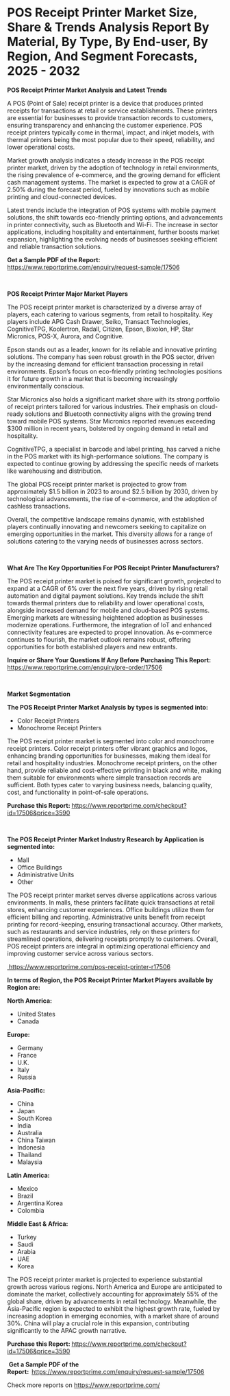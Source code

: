 <p><h1>POS Receipt Printer Market Size, Share & Trends Analysis Report By Material, By Type, By End-user, By Region, And Segment Forecasts, 2025 - 2032</h1></p><p><strong>POS Receipt Printer Market Analysis and Latest Trends</strong></p>
<p><p>A POS (Point of Sale) receipt printer is a device that produces printed receipts for transactions at retail or service establishments. These printers are essential for businesses to provide transaction records to customers, ensuring transparency and enhancing the customer experience. POS receipt printers typically come in thermal, impact, and inkjet models, with thermal printers being the most popular due to their speed, reliability, and lower operational costs.</p><p>Market growth analysis indicates a steady increase in the POS receipt printer market, driven by the adoption of technology in retail environments, the rising prevalence of e-commerce, and the growing demand for efficient cash management systems. The market is expected to grow at a CAGR of 2.50% during the forecast period, fueled by innovations such as mobile printing and cloud-connected devices. </p><p>Latest trends include the integration of POS systems with mobile payment solutions, the shift towards eco-friendly printing options, and advancements in printer connectivity, such as Bluetooth and Wi-Fi. The increase in sector applications, including hospitality and entertainment, further boosts market expansion, highlighting the evolving needs of businesses seeking efficient and reliable transaction solutions.</p></p>
<p><strong>Get a Sample PDF of the Report:&nbsp;</strong> <a href="https://www.reportprime.com/enquiry/request-sample/17506?utm_campaign=2215&utm_medium=2&utm_source=Github&utm_content=ia&utm_term=18032025&utm_id=pos-receipt-printer">https://www.reportprime.com/enquiry/request-sample/17506</a></p>
<p>&nbsp;</p>
<p><strong>POS Receipt Printer Major Market Players</strong></p>
<p><p>The POS receipt printer market is characterized by a diverse array of players, each catering to various segments, from retail to hospitality. Key players include APG Cash Drawer, Seiko, Transact Technologies, CognitiveTPG, Koolertron, Radall, Citizen, Epson, Bixolon, HP, Star Micronics, POS-X, Aurora, and Cognitive.</p><p>Epson stands out as a leader, known for its reliable and innovative printing solutions. The company has seen robust growth in the POS sector, driven by the increasing demand for efficient transaction processing in retail environments. Epson’s focus on eco-friendly printing technologies positions it for future growth in a market that is becoming increasingly environmentally conscious. </p><p>Star Micronics also holds a significant market share with its strong portfolio of receipt printers tailored for various industries. Their emphasis on cloud-ready solutions and Bluetooth connectivity aligns with the growing trend toward mobile POS systems. Star Micronics reported revenues exceeding $300 million in recent years, bolstered by ongoing demand in retail and hospitality.</p><p>CognitiveTPG, a specialist in barcode and label printing, has carved a niche in the POS market with its high-performance solutions. The company is expected to continue growing by addressing the specific needs of markets like warehousing and distribution.</p><p>The global POS receipt printer market is projected to grow from approximately $1.5 billion in 2023 to around $2.5 billion by 2030, driven by technological advancements, the rise of e-commerce, and the adoption of cashless transactions.</p><p>Overall, the competitive landscape remains dynamic, with established players continually innovating and newcomers seeking to capitalize on emerging opportunities in the market. This diversity allows for a range of solutions catering to the varying needs of businesses across sectors.</p></p>
<p>&nbsp;</p>
<p><strong>What Are The Key Opportunities For POS Receipt Printer Manufacturers?</strong></p>
<p><p>The POS receipt printer market is poised for significant growth, projected to expand at a CAGR of 6% over the next five years, driven by rising retail automation and digital payment solutions. Key trends include the shift towards thermal printers due to reliability and lower operational costs, alongside increased demand for mobile and cloud-based POS systems. Emerging markets are witnessing heightened adoption as businesses modernize operations. Furthermore, the integration of IoT and enhanced connectivity features are expected to propel innovation. As e-commerce continues to flourish, the market outlook remains robust, offering opportunities for both established players and new entrants.</p></p>
<p><strong>Inquire or Share Your Questions If Any Before Purchasing This Report:</strong> <a href="https://www.reportprime.com/enquiry/pre-order/17506?utm_campaign=2215&utm_medium=2&utm_source=Github&utm_content=ia&utm_term=18032025&utm_id=pos-receipt-printer">https://www.reportprime.com/enquiry/pre-order/17506</a></p>
<p>&nbsp;</p>
<p><strong>Market Segmentation</strong></p>
<p><strong>The POS Receipt Printer Market Analysis by types is segmented into:</strong></p>
<p><ul><li>Color Receipt Printers</li><li>Monochrome Receipt Printers</li></ul></p>
<p><p>The POS receipt printer market is segmented into color and monochrome receipt printers. Color receipt printers offer vibrant graphics and logos, enhancing branding opportunities for businesses, making them ideal for retail and hospitality industries. Monochrome receipt printers, on the other hand, provide reliable and cost-effective printing in black and white, making them suitable for environments where simple transaction records are sufficient. Both types cater to varying business needs, balancing quality, cost, and functionality in point-of-sale operations.</p></p>
<p><strong>Purchase this Report:&nbsp;</strong><a href="https://www.reportprime.com/checkout?id=17506&price=3590&utm_campaign=2215&utm_medium=2&utm_source=Github&utm_content=ia&utm_term=18032025&utm_id=pos-receipt-printer">https://www.reportprime.com/checkout?id=17506&price=3590</a></p>
<p>&nbsp;</p>
<p><strong>The POS Receipt Printer Market Industry Research by Application is segmented into:</strong></p>
<p><ul><li>Mall</li><li>Office Buildings</li><li>Administrative Units</li><li>Other</li></ul></p>
<p><p>The POS receipt printer market serves diverse applications across various environments. In malls, these printers facilitate quick transactions at retail stores, enhancing customer experiences. Office buildings utilize them for efficient billing and reporting. Administrative units benefit from receipt printing for record-keeping, ensuring transactional accuracy. Other markets, such as restaurants and service industries, rely on these printers for streamlined operations, delivering receipts promptly to customers. Overall, POS receipt printers are integral in optimizing operational efficiency and improving customer service across various sectors.</p></p>
<p><a href="https://www.reportprime.com/pos-receipt-printer-r17506?utm_campaign=2215&utm_medium=2&utm_source=Github&utm_content=ia&utm_term=18032025&utm_id=pos-receipt-printer">&nbsp;https://www.reportprime.com/pos-receipt-printer-r17506</a></p>
<p><strong>In terms of Region, the POS Receipt Printer Market Players available by Region are:</strong></p>
<p>
    <p> <strong> North America: </strong>
        <ul>
            <li>United States</li>
            <li>Canada</li>
        </ul>
        </p> 
    <p> <strong> Europe: </strong>
        <ul>
            <li>Germany</li>
            <li>France</li>
            <li>U.K.</li>
            <li>Italy</li>
            <li>Russia</li>
        </ul>
        </p> 
    <p> <strong> Asia-Pacific: </strong>
        <ul>
            <li>China</li>
            <li>Japan</li>
            <li>South Korea</li>
            <li>India</li>
            <li>Australia</li>
            <li>China Taiwan</li>
            <li>Indonesia</li>
            <li>Thailand</li>
            <li>Malaysia</li>
        </ul>
        </p> 
    <p> <strong> Latin America: </strong>
        <ul>
            <li>Mexico</li>
            <li>Brazil</li>
            <li>Argentina Korea</li>
            <li>Colombia</li>
        </ul>
        </p> 
    <p> <strong> Middle East & Africa: </strong>
        <ul>
            <li>Turkey</li>
            <li>Saudi</li>
            <li>Arabia</li>
            <li>UAE</li>
            <li>Korea</li>
        </ul>
    </p>
    </p>
<p><p>The POS receipt printer market is projected to experience substantial growth across various regions. North America and Europe are anticipated to dominate the market, collectively accounting for approximately 55% of the global share, driven by advancements in retail technology. Meanwhile, the Asia-Pacific region is expected to exhibit the highest growth rate, fueled by increasing adoption in emerging economies, with a market share of around 30%. China will play a crucial role in this expansion, contributing significantly to the APAC growth narrative.</p></p>
<p><strong>Purchase this Report: </strong><a href="https://www.reportprime.com/checkout?id=17506&price=3590&utm_campaign=2215&utm_medium=2&utm_source=Github&utm_content=ia&utm_term=18032025&utm_id=pos-receipt-printer">https://www.reportprime.com/checkout?id=17506&price=3590</a></p>
<p>&nbsp;<strong>Get a Sample PDF of the Report:&nbsp;&nbsp;</strong><a href="https://www.reportprime.com/enquiry/request-sample/17506?utm_campaign=2215&utm_medium=2&utm_source=Github&utm_content=ia&utm_term=18032025&utm_id=pos-receipt-printer">https://www.reportprime.com/enquiry/request-sample/17506</a></p>
<p><strong></strong></p>
<p>Check more reports on <a href="https://www.reportprime.com/?utm_campaign=2215&utm_medium=2&utm_source=Github&utm_content=ia&utm_term=18032025&utm_id=pos-receipt-printer">https://www.reportprime.com/</a></p>